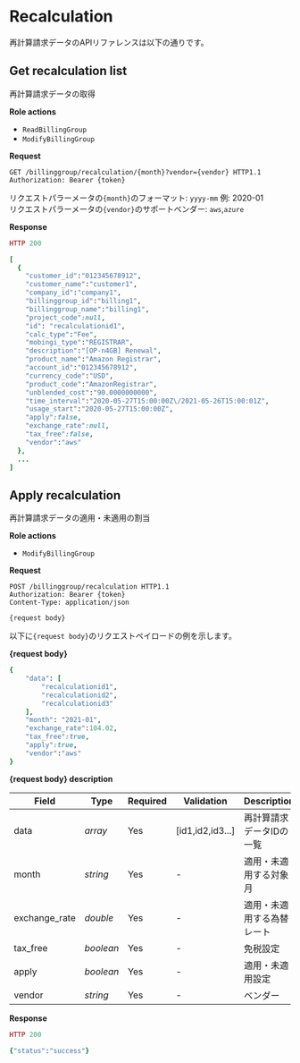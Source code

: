 # Recalculation

再計算請求データのAPIリファレンスは以下の通りです。

## Get recalculation list

再計算請求データの取得


**Role actions**

- `ReadBillingGroup`
- `ModifyBillingGroup`

**Request**

```http
GET /billinggroup/recalculation/{month}?vendor={vendor} HTTP1.1
Authorization: Bearer {token}

```

リクエストパラーメータの`{month}`のフォーマット: `yyyy-mm` 例: 2020-01
<br>リクエストパラーメータの`{vendor}`のサポートベンダー: `aws`,`azure`

**Response**

```ruby
HTTP 200

[
  {
    "customer_id":"012345678912",
    "customer_name":"customer1",
    "company_id":"company1",
    "billinggroup_id":"billing1",
    "billinggroup_name":"billing1",
    "project_code":null,
    "id": "recalculationid1",
    "calc_type":"Fee",
    "mobingi_type":"REGISTRAR",
    "description":"[OP-n4GB] Renewal",
    "product_name":"Amazon Registrar",
    "account_id":"012345678912",
    "currency_code":"USD",
    "product_code":"AmazonRegistrar",
    "unblended_cost":"90.0000000000",
    "time_interval":"2020-05-27T15:00:00Z\/2021-05-26T15:00:01Z",
    "usage_start":"2020-05-27T15:00:00Z",
    "apply":false,
    "exchange_rate":null,
    "tax_free":false,
    "vendor":"aws"
  },
  ...
]
```

## Apply recalculation

再計算請求データの適用・未適用の割当

**Role actions**

- `ModifyBillingGroup`

**Request**

```http
POST /billinggroup/recalculation HTTP1.1
Authorization: Bearer {token}
Content-Type: application/json

{request body}
```

以下に`{request body}`のリクエストペイロードの例を示します。

**{request body}**

```ruby
{
	"data": [
		"recalculationid1",
		"recalculationid2",
		"recalculationid3"
	],
	"month": "2021-01",
	"exchange_rate":104.02,
	"tax_free":true,
	"apply":true,
	"vendor":"aws"
}

```

**{request body} description**

Field         | Type      | Required | Validation | Description
------------- | --------- | -------- | ---------- | -----------
data          | *array*   | Yes      | [id1,id2,id3...] | 再計算請求データIDの一覧
month         | *string*  | Yes      | -          | 適用・未適用する対象月
exchange_rate | *double*  | Yes      | -          | 適用・未適用する為替レート
tax_free      | *boolean* | Yes      | -          | 免税設定
apply         | *boolean* | Yes      | -          | 適用・未適用設定
vendor        | *string*  | Yes      | -          | ベンダー

**Response**

```ruby
HTTP 200

{"status":"success"}
```